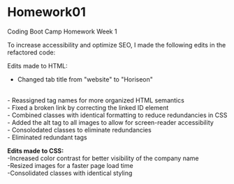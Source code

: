# Homework01
Coding Boot Camp Homework Week 1

To increase accessibility and optimize SEO, I made the following edits in the refactored code:

Edits made to HTML:
<br>
- Changed tab title from "website" to "Horiseon"
<br>
- Reassigned tag names for more organized HTML semantics
<br>
- Fixed a broken link by correcting the linked ID element
<br>
- Combined classes with identical formatting to reduce redundancies in CSS
<br>
- Added the alt tag to all images to allow for screen-reader accessibility
<br>
- Consolodated classes to eliminate redundancies
<br>
- Eliminated redundant tags
<br>


<strong> Edits made to CSS: </strong>
<br>
-Increased color contrast for better visibility of the company name
<br>
-Resized images for a faster page load time
<br>
-Consolidated classes with identical styling
